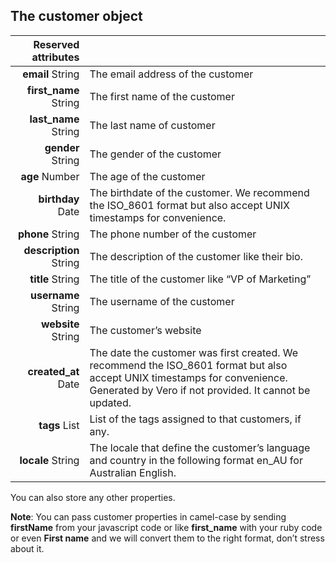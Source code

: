 ## The customer object

| Reserved attributes |      |
| ---------: | :--- |
| **email** <span>String</span> | The email address of the customer |
| **first_name** <span>String</span> | The first name of the customer |
| **last_name** <span>String</span> | The last name of customer |
| **gender** <span>String</span> | The gender of the customer |
| **age** <span>Number</span> | The age of the customer |
| **birthday** <span>Date</span> | The birthdate of the customer. We recommend the ISO_8601 format but also accept UNIX timestamps for convenience. |
| **phone** <span>String</span> | The phone number of the customer |
| **description** <span>String</span> | The description of the customer like their bio. |
| **title** <span>String</span> | The title of the customer like “VP of Marketing” |
| **username** <span>String</span> | The username of the customer |
| **website** <span>String</span> | The customer’s website |
| **created_at** <span>Date</span> | The date the customer was first created. We recommend the ISO_8601 format but also accept UNIX timestamps for convenience. Generated by Vero if not provided. It cannot be updated. |
| **tags** <span>List</span> | List of the tags assigned to that customers, if any. |
| **locale** <span>String</span> | The locale that define the customer’s language and country in the following format en_AU for Australian English. |


You can also store any other properties. 

**Note**: You can pass customer properties in camel-case by sending **firstName** from your javascript code or like **first_name** with your ruby code or even **First name** and we will convert them to the right format, don’t stress about it.
